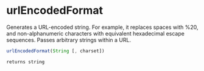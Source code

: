 # urlEncodedFormat

Generates a URL-encoded string. For example, it replaces spaces
 with %20, and non-alphanumeric characters with equivalent
 hexadecimal escape sequences. Passes arbitrary strings within a
 URL.

```javascript
urlEncodedFormat(String [, charset])
```

```javascript
returns string
```
